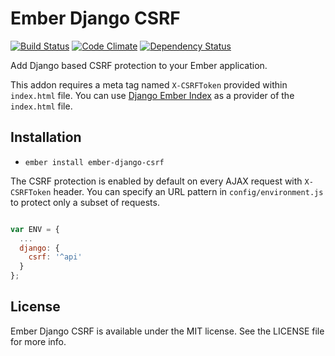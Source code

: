 # Ember Django CSRF

[![Build Status](https://travis-ci.org/bobisjan/ember-django-csrf.svg?branch=master)](https://travis-ci.org/bobisjan/ember-django-csrf) [![Code Climate](https://codeclimate.com/github/bobisjan/ember-django-csrf/badges/gpa.svg)](https://codeclimate.com/github/bobisjan/ember-django-csrf) [![Dependency Status](https://david-dm.org/bobisjan/ember-django-csrf.svg)](https://david-dm.org/bobisjan/ember-django-csrf)

Add Django based CSRF protection to your Ember application.

This addon requires a meta tag named `X-CSRFToken` provided within `index.html` file. You can use [Django Ember Index](http://bobisjan.com/django-ember-index/) as a provider of the `index.html` file.

## Installation

* `ember install ember-django-csrf`

The CSRF protection is enabled by default on every AJAX request with `X-CSRFToken` header. You can specify an URL pattern in `config/environment.js` to protect only a subset of requests.

```javascript

var ENV = {
  ...
  django: {
    csrf: '^api'
  }
};
```
## License

Ember Django CSRF is available under the MIT license. See the LICENSE file for more info.
